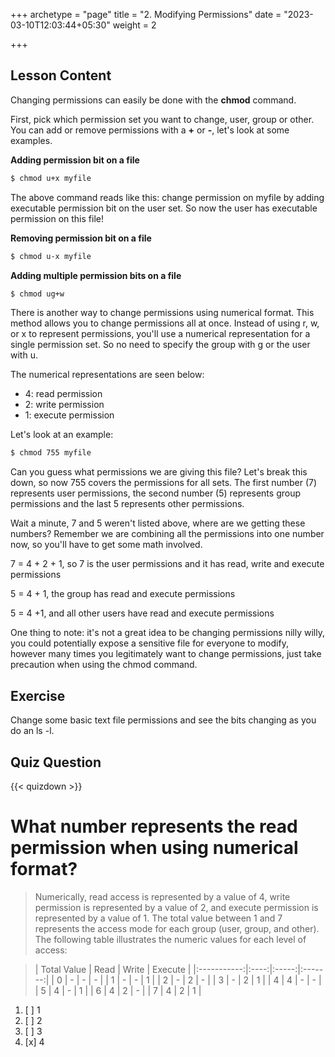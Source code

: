 +++
archetype = "page"
title = "2. Modifying Permissions"
date = "2023-03-10T12:03:44+05:30"
weight = 2

+++

## Lesson Content

Changing permissions can easily be done with the  **chmod** command. 

First, pick which permission set you want to change, user, group or other. You can add or remove permissions with a  **+** or  **-**, let's look at some examples.

 **Adding permission bit on a file**
```bash
$ chmod u+x myfile
```

The above command reads like this: change permission on myfile by adding executable permission bit on the user set. So now the user has executable permission on this file!

 **Removing permission bit on a file**
```bash
$ chmod u-x myfile
```

 **Adding multiple permission bits on a file**
```bash
$ chmod ug+w
```

There is another way to change permissions using numerical format. This method allows you to change permissions all at once. Instead of using r, w, or x to represent permissions, you'll use a numerical representation for a single permission set. So no need to specify the group with g or the user with u.

The numerical representations are seen below:

- 4: read permission 
- 2: write permission 
- 1: execute permission 

Let's look at an example: 

```bash
$ chmod 755 myfile
```

Can you guess what permissions we are giving this file? Let's break this down, so now 755 covers the permissions for all sets. The first number (7) represents user permissions, the second number (5) represents group permissions and the last 5 represents other permissions. 

Wait a minute, 7 and 5 weren't listed above, where are we getting these numbers? Remember we are combining all the permissions into one number now, so you'll have to get some math involved.

7 = 4 + 2 + 1, so 7 is the user permissions and it has read, write and execute permissions

5 = 4 + 1, the group has read and execute permissions

5 = 4 +1, and all other users have read and execute permissions

One thing to note: it's not a great idea to be changing permissions nilly willy, you could potentially expose a sensitive file for everyone to modify, however many times you legitimately want to change permissions, just take precaution when using the chmod command.

## Exercise

Change some basic text file permissions and see the bits changing as you do an ls -l.

## Quiz Question

{{< quizdown >}}

# What number represents the read permission when using numerical format?

> Numerically, read access is represented by a value of 4, write permission is represented by a value of 2, and execute permission is represented by a value of 1. The total value between 1 and 7 represents the access mode for each group (user, group, and other). The following table illustrates the numeric values for each level of access:

>   | Total Value | Read | Write | Execute |
|:-----------:|:----:|:-----:|:-------:|
|      0      |   -  |   -   |    -    |
|      1      |   -  |   -   |    1    |
|      2      |   -  |   2   |    -    |
|      3      |   -  |   2   |    1    |
|      4      |   4  |   -   |    -    |
|      5      |   4  |   -   |    1    |
|      6      |   4  |   2   |    -    |
|      7      |   4  |   2   |    1    |

1. [ ] 1
2. [ ] 2
3. [ ] 3
4. [x] 4
